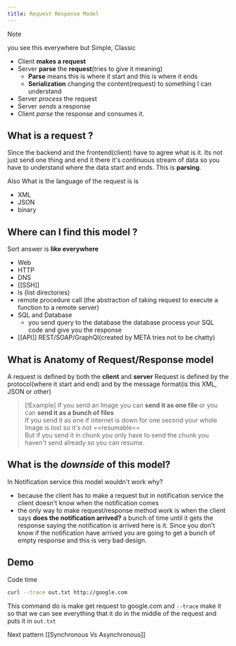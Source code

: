 ```yaml
---
title: Request Response Model
---
```


> [!Note]
> you see this everywhere
> but Simple, Classic

- Client **makes a request**
- Server **parse** the **request**(tries to give it meaning)
  - **Parse** means this is where it start and this is where it ends
  - **Serialization** changing the content(request) to something I can understand
- Server *process* the request
- Server *sends* a response
- Client *parse* the response and consumes it.

## What is a request ?

Since the backend and the frontend(client) have to agree what is it.
Its not just send one thing and end it there it's continuous stream of data
so you have to understand where the data start and ends. This is **parsing**.

Also What is the language of the request is is

- XML
- JSON
- binary

## Where can I find this model ?

Sort answer is **like everywhere**

- Web
- HTTP
- DNS
- [[SSH]]
- ls (list directories)
- remote procedure call
(the abstraction of taking request to execute a function to a remote server)
- SQL and Database
  - you send query to the database the database process your SQL code
  and give you the response
- [[API]] REST/SOAP/GraphQl(created by META tries not to be chatty)

## What is Anatomy of Request/Response model

A request is defined by both the **client** and **server**
Request is defined by the protocol(where it start and end) and
by the message format(is this XML, JSON or other)

> [!Example]
> If you send an Image you can **send it as one file** or you can **send
> it as a bunch of files**  
> If you send it as one if internet is down for one second your whole Image
> is lost so it's not ==resumable==  
> But if you send it in chunk you only have to send the chunk you haven't
> send already so you can resume.

## What is the *downside* of this model?

In  Notification service this model wouldn't work why?

- because the client has to make a request but in notification service
the client doesn't know when the notification comes
- the only way to make request/response method work is when the client
says **does the notification arrived?** a bunch of time until it gets
the response saying the notification is arrived here is it. Since you don't know
if the notification have arrived you are going to get a bunch of empty response
and this is very bad design.

## Demo

Code time

```zsh
curl --trace out.txt http://google.com
```

This command do is make get request to google.com and `--trace`
make it so that we can see everything that it do in the middle
of the request and puts it in `out.txt`

Next pattern [[Synchronous Vs Asynchronous]]
